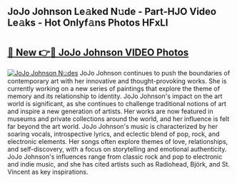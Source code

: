 ## JoJo Johnson Le𝚊ked N𝚞de - Part-HJO Video Le𝚊ks - Hot Onlyf𝚊ns Photos HFxLI

# <h2><a href="http://ac11328.deff.icu/?id=JoJo+Johnson">🔗 New 👉🔴 JoJo Johnson VIDEO Photos</a></h2>

[![JoJo Johnson N𝚞des](https://i.imgur.com/rIISA9y.gif)](http://ac11328.deff.icu/?id=JoJo+Johnson)
JoJo Johnson continues to push the boundaries of contemporary art with her innovative and thought-provoking works. She is currently working on a new series of paintings that explore the theme of memory and its relationship to identity. JoJo Johnson's impact on the art world is significant, as she continues to challenge traditional notions of art and inspire a new generation of artists. Her works are now featured in museums and private collections around the world, and her influence is felt far beyond the art world. JoJo Johnson's music is characterized by her soaring vocals, introspective lyrics, and eclectic blend of pop, rock, and electronic elements. Her songs often explore themes of love, relationships, and self-discovery, with a focus on storytelling and emotional authenticity. JoJo Johnson's influences range from classic rock and pop to electronic and indie music, and she has cited artists such as Radiohead, Björk, and St. Vincent as key inspirations.
